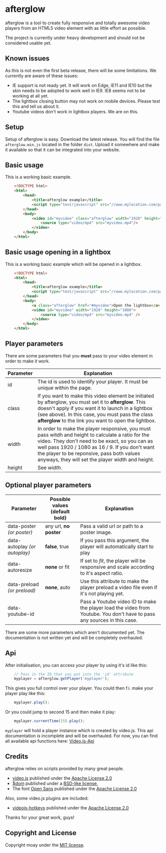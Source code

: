 # afterglow

afterglow is a tool to create fully responsive and totally awesome video players from an HTML5 video element with as little effort as possible.

The project is currently under heavy development and should not be considered usable yet.

## Known issues

As this is not even the first beta release, there will be some limitations. We currently are aware of these issues:

- IE support is not ready yet. It will work on Edge, IE11 and IE10 but the skin needs to be adopted to work well in IE9. IE8 seems not to be working at all yet.
- The lightbox closing button may not work on mobile devices. Please test this and tell us about it.
- Youtube videos don't work in lightbox players. We are on this.

## Setup

Setup of afterglow is easy. Download the latest release. You will find the file `afterglow.min.js` located in the folder `dist`. Upload it somewhere and make it available so that it can be integrated into your website.

## Basic usage

This is a working basic example.

```html
    <!DOCTYPE html>
    <html>
        <head>
            <title>afterglow example</title>
            <script type="text/javascript" src="//www.mylocation.com/path/to/afterglow.min.js"></script>
        </head>
        <body>
            <video id="myvideo" class="afterglow" width="1920" height="1080">
                <source type="video/mp4" src="myvideo.mp4"/>
            </video>
        </body>
    </html>
```

## Basic usage opening in a lightbox

This is a working basic example which will be opened in a lightbox.

```html
    <!DOCTYPE html>
    <html>
        <head>
            <title>afterglow example</title>
            <script type="text/javascript" src="//www.mylocation.com/path/to/afterglow.min.js"></script>
        </head>
        <body>
            <a class="afterglow" href="#myvideo">Open the lightbox</a>
            <video id="myvideo" width="1920" height="1080">
                <source type="video/mp4" src="myvideo.mp4" />
            </video>
        </body>
    </html>
```

## Player parameters

There are some parameters that you **must** pass to your video element in order to make it work.

| Parameter  |  Explanation  |
|---|---|
| id   | The id is used to identify your player. It must be unique within the page. |
| class | If you want to make this video element be initiated by afterglow, you must set it to **afterglow**. This doesn't apply if you want it to launch in a lightbox (see above). In this case, you must pass the class **afterglow** to the link you want to open the lightbox. |
| width | In order to make the player responsive, you must pass witdh and height to calculate a ratio for the video. They don't need to be exact, so you can as well pass 1920 / 1080 as 16 / 9. If you don't want the player to be reponsive, pass both values anyways, they will set the player width and height. |
| height | See *width*. |

## Optional player parameters

| Parameter  | Possible values (**default** bold)     | Explanation  |
|---|---|---|
|data-poster *(or poster)*| any url, **no poster** | Pass a valid url or path to a poster image.      |
|data-autoplay *(or autoplay)*       |**false**, true       | If you pass this argument, the player will automatically start to play    |
| data-autoresize  | **none** or fit      | If set to *fit*, the player will be responsive and scale according to it's aspect ratio. |
| data-preload *(or preload)* | **none**, auto | Use this attribute to make the player preload a video file even if it's not playing yet. | 
| data-youtube-id | | Pass a Youtube video ID to make the player load the video from Youtube. You don't have to pass any sources in this case. |

There are some more parameters which aren't documented yet. The documentation is not written yet and will be completely overhauled.

## Api

After initialisation, you can access your player by using it's id like this:

```javascript
    // Pass in the ID that you put into the 'id' attribute
    myplayer = afterglow.getPlayer('myplayer');
```

This gives you full control over your player. You could then f.i. make your player play like this:

```javascript
    myplayer.play();
```

Or you could jump to second 15 and then make it play:

```javascript
    myplayer.currentTime(15).play();
```

`myplayer` will hold a player instance which is created by video.js. This api documentation is incomplete and will be overhauled. For now, you can find all available api functions here: [Video.js-Api](https://github.com/videojs/video.js/blob/master/docs/api/vjs.Player.md#methods)

## Credits

afterglow relies on scripts provided by many great people.

- [video.js](http://www.videojs.com/) published under the [Apache License 2.0](https://github.com/videojs/video.js/blob/master/LICENSE)
- [$dom](http://julienw.github.io/dollardom/) published under a [BSD-like license](https://github.com/julienw/dollardom/blob/master/LICENSE),
- The font [Open Sans](https://www.google.com/fonts/specimen/Open+Sans) published under the [Apache License 2.0](http://www.apache.org/licenses/LICENSE-2.0.html)

Also, some video.js plugins are included:

- [videojs-hotkeys](https://github.com/ctd1500/videojs-hotkeys) published under the [Apache License 2.0](https://github.com/ctd1500/videojs-hotkeys/blob/master/LICENSE.md)

Thanks for your great work, guys!

## Copyright and License

Copyright moay under the [MIT license](LICENSE.md).
